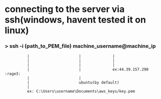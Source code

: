 # connecting to the server via ssh(windows, havent tested it on linux) #

### > ssh -i (path_to_PEM_file) machine_username@machine_ip
              |                      |              |
              |                      |              |
              |                      |              |
              |                      |              ex:44.39.157.290 :rage3:
              |                      |              
              |                      ubuntu(by default)
              |
              ex: C:\Users\username\Documents\aws_keys/key.pem

